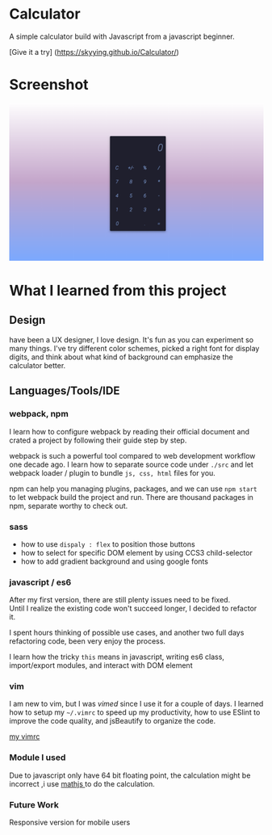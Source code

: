 
# Calculator 
A simple calculator build with Javascript from a javascript beginner.

[Give it a try] (https://skyying.github.io/Calculator/)

# Screenshot

![screenshot](https://github.com/skyying/Calculator/blob/master/img/screenshot.jpg)


# What I learned from this project

## Design
have been a UX designer, I love design. It's fun as you can experiment so many
things. I've try different color schemes, picked a right font for display
digits, and think about what kind of background can emphasize the calculator
better. 


## Languages/Tools/IDE

### webpack, npm
I learn how to configure webpack by reading their official document and crated a
project by following their guide step by step. 

webpack is such a powerful tool compared to web development workflow one decade ago. 
I learn how to separate source code under `./src` and let webpack loader /
plugin to bundle `js, css, html` files for you. 

npm can help you managing plugins, packages, and we can use `npm start` to let
webpack build the project and run. There are thousand packages in npm, separate
worthy to check out.

### sass
- how to use `dispaly : flex` to position those buttons
- how to select for specific DOM element by using CCS3 child-selector
- how to add gradient background and using google fonts

### javascript / es6
After my first version, there are still plenty issues need to be fixed.  
Until I realize the existing code won't succeed longer, I decided to refactor it.

I spent hours thinking of possible use cases, and another two full days 
refactoring code, been very enjoy the process. 

I learn how the tricky `this` means in javascript, writing es6 class,
  import/export modules, and interact with DOM element 

### vim   
  I am new to vim, but I was *vimed* since I use it for a couple of days.
  I learned how to setup my `~/.vimrc` to speed up my productivity, how to use
  ESlint to improve the code quality, and jsBeautify to organize the code. 

  [my vimrc](https://github.com/skyying/dotfiles/blob/master/vim/.vimrc)


### Module I used
  Due to javascript only have 64 bit floating point, the calculation might be
  incorrect ,i use [ mathjs ](http://mathjs.org/) to do the calculation.

### Future Work
  Responsive version for mobile users
